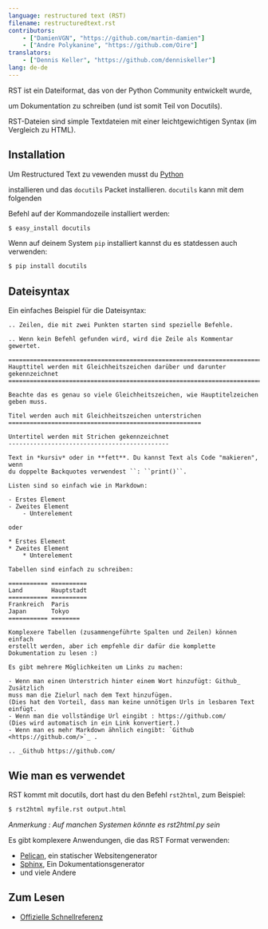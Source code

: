 ```yaml
---
language: restructured text (RST)
filename: restructuredtext.rst
contributors:
    - ["DamienVGN", "https://github.com/martin-damien"]
    - ["Andre Polykanine", "https://github.com/Oire"]
translators:
    - ["Dennis Keller", "https://github.com/denniskeller"]
lang: de-de
---
```


RST ist ein Dateiformat, das von der Python Community entwickelt wurde,

um Dokumentation zu schreiben (und ist somit Teil von Docutils). 

RST-Dateien sind simple Textdateien mit einer leichtgewichtigen Syntax (im Vergleich zu HTML).


## Installation

Um Restructured Text zu vewenden musst du [Python](http://www.python.org)

installieren und das `docutils` Packet installieren. `docutils` kann mit dem folgenden 

Befehl auf der Kommandozeile installiert werden:

```bash
$ easy_install docutils
```

Wenn auf deinem System `pip` installiert kannst du es statdessen auch verwenden:

```bash
$ pip install docutils
```


## Dateisyntax

Ein einfaches Beispiel für die Dateisyntax:

```
.. Zeilen, die mit zwei Punkten starten sind spezielle Befehle. 

.. Wenn kein Befehl gefunden wird, wird die Zeile als Kommentar gewertet. 

============================================================================
Haupttitel werden mit Gleichheitszeichen darüber und darunter gekennzeichnet
============================================================================

Beachte das es genau so viele Gleichheitszeichen, wie Hauptitelzeichen
geben muss.

Titel werden auch mit Gleichheitszeichen unterstrichen
======================================================

Untertitel werden mit Strichen gekennzeichnet
---------------------------------------------

Text in *kursiv* oder in **fett**. Du kannst Text als Code "makieren", wenn
du doppelte Backquotes verwendest ``: ``print()``.

Listen sind so einfach wie in Markdown:

- Erstes Element
- Zweites Element
    - Unterelement

oder

* Erstes Element
* Zweites Element
    * Unterelement

Tabellen sind einfach zu schreiben:

=========== ==========
Land        Hauptstadt 
=========== ==========
Frankreich  Paris
Japan       Tokyo
=========== ========

Komplexere Tabellen (zusammengeführte Spalten und Zeilen) können einfach 
erstellt werden, aber ich empfehle dir dafür die komplette Dokumentation zu lesen :)

Es gibt mehrere Möglichkeiten um Links zu machen:

- Wenn man einen Unterstrich hinter einem Wort hinzufügt: Github_ Zusätzlich 
muss man die Zielurl nach dem Text hinzufügen. 
(Dies hat den Vorteil, dass man keine unnötigen Urls in lesbaren Text einfügt.
- Wenn man die vollständige Url eingibt : https://github.com/
(Dies wird automatisch in ein Link konvertiert.)
- Wenn man es mehr Markdown ähnlich eingibt: `Github <https://github.com/>`_ .

.. _Github https://github.com/

```


## Wie man es verwendet

RST kommt mit docutils, dort hast du den Befehl `rst2html`, zum Beispiel:

```bash
$ rst2html myfile.rst output.html
```

*Anmerkung : Auf manchen Systemen könnte es rst2html.py sein*

Es gibt komplexere Anwendungen, die das RST Format verwenden: 

- [Pelican](http://blog.getpelican.com/), ein statischer Websitengenerator
- [Sphinx](http://sphinx-doc.org/), Ein Dokumentationsgenerator
- und viele Andere

## Zum Lesen

- [Offizielle Schnellreferenz](http://docutils.sourceforge.net/docs/user/rst/quickref.html)
